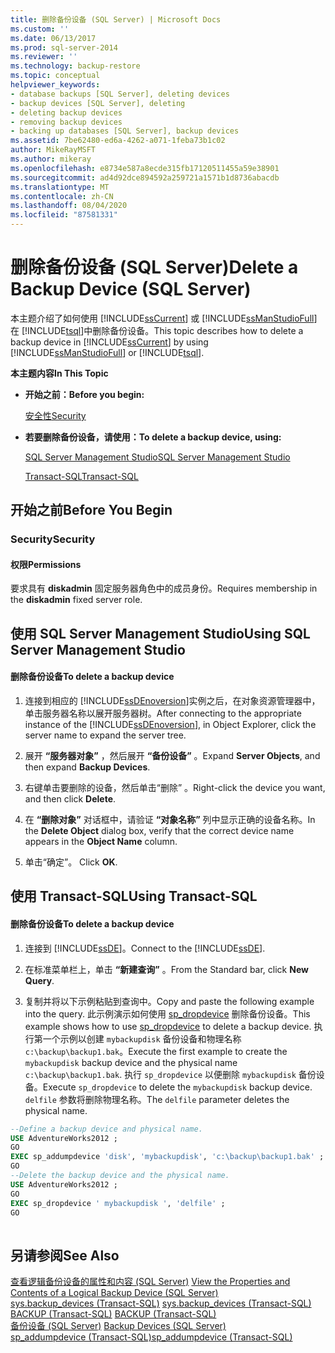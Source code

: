 ```yaml
---
title: 删除备份设备 (SQL Server) | Microsoft Docs
ms.custom: ''
ms.date: 06/13/2017
ms.prod: sql-server-2014
ms.reviewer: ''
ms.technology: backup-restore
ms.topic: conceptual
helpviewer_keywords:
- database backups [SQL Server], deleting devices
- backup devices [SQL Server], deleting
- deleting backup devices
- removing backup devices
- backing up databases [SQL Server], backup devices
ms.assetid: 7be62480-ed6a-4262-a071-1feba73b1c02
author: MikeRayMSFT
ms.author: mikeray
ms.openlocfilehash: e8734e587a8ecde315fb17120511455a59e38901
ms.sourcegitcommit: ad4d92dce894592a259721a1571b1d8736abacdb
ms.translationtype: MT
ms.contentlocale: zh-CN
ms.lasthandoff: 08/04/2020
ms.locfileid: "87581331"
---
```

# <a name="delete-a-backup-device-sql-server"></a><span data-ttu-id="88f15-102">删除备份设备 (SQL Server)</span><span class="sxs-lookup"><span data-stu-id="88f15-102">Delete a Backup Device (SQL Server)</span></span>
  <span data-ttu-id="88f15-103">本主题介绍了如何使用 [!INCLUDE[ssCurrent](../../includes/sscurrent-md.md)] 或 [!INCLUDE[ssManStudioFull](../../includes/ssmanstudiofull-md.md)] 在 [!INCLUDE[tsql](../../includes/tsql-md.md)]中删除备份设备。</span><span class="sxs-lookup"><span data-stu-id="88f15-103">This topic describes how to delete a backup device in [!INCLUDE[ssCurrent](../../includes/sscurrent-md.md)] by using [!INCLUDE[ssManStudioFull](../../includes/ssmanstudiofull-md.md)] or [!INCLUDE[tsql](../../includes/tsql-md.md)].</span></span>  
  
 <span data-ttu-id="88f15-104">**本主题内容**</span><span class="sxs-lookup"><span data-stu-id="88f15-104">**In This Topic**</span></span>  
  
-   <span data-ttu-id="88f15-105">**开始之前：**</span><span class="sxs-lookup"><span data-stu-id="88f15-105">**Before you begin:**</span></span>  
  
     [<span data-ttu-id="88f15-106">安全性</span><span class="sxs-lookup"><span data-stu-id="88f15-106">Security</span></span>](#Security)  
  
-   <span data-ttu-id="88f15-107">**若要删除备份设备，请使用：**</span><span class="sxs-lookup"><span data-stu-id="88f15-107">**To delete a backup device, using:**</span></span>  
  
     [<span data-ttu-id="88f15-108">SQL Server Management Studio</span><span class="sxs-lookup"><span data-stu-id="88f15-108">SQL Server Management Studio</span></span>](#SSMSProcedure)  
  
     [<span data-ttu-id="88f15-109">Transact-SQL</span><span class="sxs-lookup"><span data-stu-id="88f15-109">Transact-SQL</span></span>](#TsqlProcedure)  
  
##  <a name="before-you-begin"></a><a name="BeforeYouBegin"></a> <span data-ttu-id="88f15-110">开始之前</span><span class="sxs-lookup"><span data-stu-id="88f15-110">Before You Begin</span></span>  
  
###  <a name="security"></a><a name="Security"></a> <span data-ttu-id="88f15-111">Security</span><span class="sxs-lookup"><span data-stu-id="88f15-111">Security</span></span>  
  
####  <a name="permissions"></a><a name="Permissions"></a> <span data-ttu-id="88f15-112">权限</span><span class="sxs-lookup"><span data-stu-id="88f15-112">Permissions</span></span>  
 <span data-ttu-id="88f15-113">要求具有 **diskadmin** 固定服务器角色中的成员身份。</span><span class="sxs-lookup"><span data-stu-id="88f15-113">Requires membership in the **diskadmin** fixed server role.</span></span>  
  
##  <a name="using-sql-server-management-studio"></a><a name="SSMSProcedure"></a> <span data-ttu-id="88f15-114">使用 SQL Server Management Studio</span><span class="sxs-lookup"><span data-stu-id="88f15-114">Using SQL Server Management Studio</span></span>  
  
#### <a name="to-delete-a-backup-device"></a><span data-ttu-id="88f15-115">删除备份设备</span><span class="sxs-lookup"><span data-stu-id="88f15-115">To delete a backup device</span></span>  
  
1.  <span data-ttu-id="88f15-116">连接到相应的 [!INCLUDE[ssDEnoversion](../../includes/ssdenoversion-md.md)]实例之后，在对象资源管理器中，单击服务器名称以展开服务器树。</span><span class="sxs-lookup"><span data-stu-id="88f15-116">After connecting to the appropriate instance of the [!INCLUDE[ssDEnoversion](../../includes/ssdenoversion-md.md)], in Object Explorer, click the server name to expand the server tree.</span></span>  
  
2.  <span data-ttu-id="88f15-117">展开 **“服务器对象”** ，然后展开 **“备份设备”** 。</span><span class="sxs-lookup"><span data-stu-id="88f15-117">Expand **Server Objects**, and then expand **Backup Devices**.</span></span>  
  
3.  <span data-ttu-id="88f15-118">右键单击要删除的设备，然后单击“删除”  。</span><span class="sxs-lookup"><span data-stu-id="88f15-118">Right-click the device you want, and then click **Delete**.</span></span>  
  
4.  <span data-ttu-id="88f15-119">在 **“删除对象”** 对话框中，请验证 **“对象名称”** 列中显示正确的设备名称。</span><span class="sxs-lookup"><span data-stu-id="88f15-119">In the **Delete Object** dialog box, verify that the correct device name appears in the **Object Name** column.</span></span>  
  
5.  <span data-ttu-id="88f15-120">单击“确定”。 </span><span class="sxs-lookup"><span data-stu-id="88f15-120">Click **OK**.</span></span>  
  
##  <a name="using-transact-sql"></a><a name="TsqlProcedure"></a> <span data-ttu-id="88f15-121">使用 Transact-SQL</span><span class="sxs-lookup"><span data-stu-id="88f15-121">Using Transact-SQL</span></span>  
  
#### <a name="to-delete-a-backup-device"></a><span data-ttu-id="88f15-122">删除备份设备</span><span class="sxs-lookup"><span data-stu-id="88f15-122">To delete a backup device</span></span>  
  
1.  <span data-ttu-id="88f15-123">连接到 [!INCLUDE[ssDE](../../includes/ssde-md.md)]。</span><span class="sxs-lookup"><span data-stu-id="88f15-123">Connect to the [!INCLUDE[ssDE](../../includes/ssde-md.md)].</span></span>  
  
2.  <span data-ttu-id="88f15-124">在标准菜单栏上，单击 **“新建查询”** 。</span><span class="sxs-lookup"><span data-stu-id="88f15-124">From the Standard bar, click **New Query**.</span></span>  
  
3.  <span data-ttu-id="88f15-125">复制并将以下示例粘贴到查询中。</span><span class="sxs-lookup"><span data-stu-id="88f15-125">Copy and paste the following example into the query.</span></span> <span data-ttu-id="88f15-126">此示例演示如何使用 [sp_dropdevice](/sql/relational-databases/system-stored-procedures/sp-dropdevice-transact-sql) 删除备份设备。</span><span class="sxs-lookup"><span data-stu-id="88f15-126">This example shows how to use [sp_dropdevice](/sql/relational-databases/system-stored-procedures/sp-dropdevice-transact-sql) to delete a backup device.</span></span> <span data-ttu-id="88f15-127">执行第一个示例以创建 `mybackupdisk` 备份设备和物理名称 `c:\backup\backup1.bak`。</span><span class="sxs-lookup"><span data-stu-id="88f15-127">Execute the first example to create the `mybackupdisk` backup device and the physical name `c:\backup\backup1.bak`.</span></span> <span data-ttu-id="88f15-128">执行 `sp_dropdevice` 以便删除 `mybackupdisk` 备份设备。</span><span class="sxs-lookup"><span data-stu-id="88f15-128">Execute `sp_dropdevice` to delete the `mybackupdisk` backup device.</span></span> <span data-ttu-id="88f15-129">`delfile` 参数将删除物理名称。</span><span class="sxs-lookup"><span data-stu-id="88f15-129">The `delfile` parameter deletes the physical name.</span></span>  
  
```sql  
--Define a backup device and physical name.   
USE AdventureWorks2012 ;  
GO  
EXEC sp_addumpdevice 'disk', 'mybackupdisk', 'c:\backup\backup1.bak' ;  
GO  
--Delete the backup device and the physical name.  
USE AdventureWorks2012 ;  
GO  
EXEC sp_dropdevice ' mybackupdisk ', 'delfile' ;  
GO  
  
```  
  
## <a name="see-also"></a><span data-ttu-id="88f15-130">另请参阅</span><span class="sxs-lookup"><span data-stu-id="88f15-130">See Also</span></span>  
 <span data-ttu-id="88f15-131">[查看逻辑备份设备的属性和内容 (SQL Server)](view-the-properties-and-contents-of-a-logical-backup-device-sql-server.md) </span><span class="sxs-lookup"><span data-stu-id="88f15-131">[View the Properties and Contents of a Logical Backup Device &#40;SQL Server&#41;](view-the-properties-and-contents-of-a-logical-backup-device-sql-server.md) </span></span>  
 <span data-ttu-id="88f15-132">[sys.backup_devices (Transact-SQL)](/sql/relational-databases/system-catalog-views/sys-backup-devices-transact-sql) </span><span class="sxs-lookup"><span data-stu-id="88f15-132">[sys.backup_devices &#40;Transact-SQL&#41;](/sql/relational-databases/system-catalog-views/sys-backup-devices-transact-sql) </span></span>  
 <span data-ttu-id="88f15-133">[BACKUP (Transact-SQL)](/sql/t-sql/statements/backup-transact-sql) </span><span class="sxs-lookup"><span data-stu-id="88f15-133">[BACKUP &#40;Transact-SQL&#41;](/sql/t-sql/statements/backup-transact-sql) </span></span>  
 <span data-ttu-id="88f15-134">[备份设备 (SQL Server)](backup-devices-sql-server.md) </span><span class="sxs-lookup"><span data-stu-id="88f15-134">[Backup Devices &#40;SQL Server&#41;](backup-devices-sql-server.md) </span></span>  
 [<span data-ttu-id="88f15-135">sp_addumpdevice (Transact-SQL)</span><span class="sxs-lookup"><span data-stu-id="88f15-135">sp_addumpdevice &#40;Transact-SQL&#41;</span></span>](/sql/relational-databases/system-stored-procedures/sp-addumpdevice-transact-sql)  
  
  
